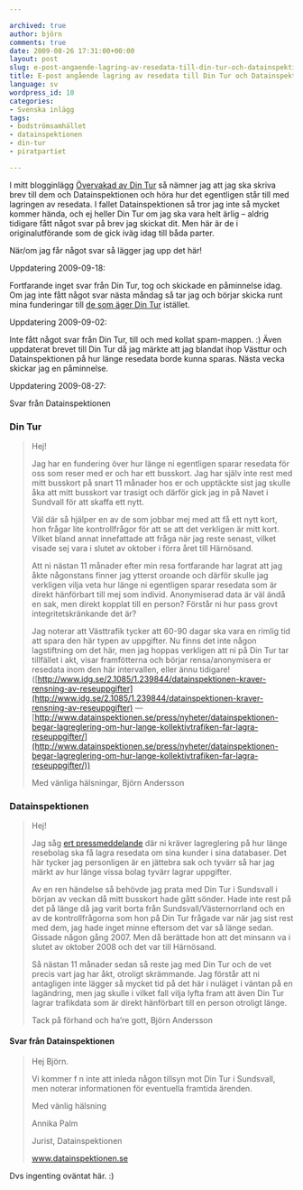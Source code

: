 ```yaml
---

archived: true
author: björn
comments: true
date: 2009-08-26 17:31:00+00:00
layout: post
slug: e-post-angaende-lagring-av-resedata-till-din-tur-och-datainspektionen
title: E-post angående lagring av resedata till Din Tur och Datainspektionen
language: sv
wordpress_id: 10
categories:
- Svenska inlägg
tags:
- bodströmsamhället
- datainspektionen
- din-tur
- piratpartiet

---
```




I mitt blogginlägg [Övervakad av Din Tur](http://sanitarium.se/blog/2009/08/overvakad-av-dintur/) så nämner jag att jag ska skriva brev till dem och Datainspektionen och höra hur det egentligen står till med lagringen av resedata. I fallet Datainspektionen så tror jag inte så mycket kommer hända, och ej heller Din Tur om jag ska vara helt ärlig – aldrig tidigare fått något svar på brev jag skickat dit. Men här är de i originalutförande som de gick iväg idag till båda parter.

När/om jag får något svar så lägger jag upp det här!

Uppdatering 2009-09-18:

Fortfarande inget svar från Din Tur, tog och skickade en påminnelse idag. Om jag inte fått något svar nästa måndag så tar jag och börjar skicka runt mina funderingar till [de som äger Din Tur](http://dintur.se/sidor.asp?l=485&p=521) istället.

Uppdatering 2009-09-02:

Inte fått något svar från Din Tur, till och med kollat spam-mappen. :) Även uppdaterat brevet till Din Tur då jag märkte att jag blandat ihop Västtur och Datainspektionen på hur länge resedata borde kunna sparas. Nästa vecka skickar jag en påminnelse.

Uppdatering 2009-08-27:

Svar från Datainspektionen


### Din Tur




<blockquote>Hej!

Jag har en fundering över hur länge ni egentligen sparar resedata för oss som reser med er och har ett busskort. Jag har själv inte rest med mitt busskort på snart 11 månader hos er och upptäckte sist jag skulle åka att mitt busskort var trasigt och därför gick jag in på Navet i Sundvall för att skaffa ett nytt.

Väl där så hjälper en av de som jobbar mej med att få ett nytt kort, hon frågar lite kontrollfrågor för att se att det verkligen är mitt kort. Vilket bland annat innefattade att fråga när jag reste senast, vilket visade sej vara i slutet av oktober i förra året till Härnösand.

Att ni nästan 11 månader efter min resa fortfarande har lagrat att jag åkte någonstans finner jag ytterst oroande och därför skulle jag verkligen vilja veta hur länge ni egentligen sparar resedata som är direkt hänförbart till mej som individ. Anonymiserad data är väl ändå en sak, men direkt kopplat till en person? Förstår ni hur pass grovt integritetskränkande det är?

Jag noterar att Västtrafik tycker att 60-90 dagar ska vara en rimlig tid att spara den här typen av uppgifter. Nu finns det inte någon lagstiftning om det här, men jag hoppas verkligen att ni på Din Tur tar tillfället i akt, visar framfötterna och börjar rensa/anonymisera er resedata inom den här intervallen, eller ännu tidigare! ([http://www.idg.se/2.1085/1.239844/datainspektionen-kraver-rensning-av-reseuppgifter](http://www.idg.se/2.1085/1.239844/datainspektionen-kraver-rensning-av-reseuppgifter) — [http://www.datainspektionen.se/press/nyheter/datainspektionen-begar-lagreglering-om-hur-lange-kollektivtrafiken-far-lagra-reseuppgifter/](http://www.datainspektionen.se/press/nyheter/datainspektionen-begar-lagreglering-om-hur-lange-kollektivtrafiken-far-lagra-reseuppgifter/))

Med vänliga hälsningar,
Björn Andersson</blockquote>




### Datainspektionen




<blockquote>Hej!

Jag såg [ert pressmeddelande](http://www.datainspektionen.se/press/nyheter/datainspektionen-begar-lagreglering-om-hur-lange-kollektivtrafiken-far-lagra-reseuppgifter/) där ni kräver lagreglering på hur länge resebolag ska få lagra resedata om sina kunder i sina databaser. Det här tycker jag personligen är en jättebra sak och tyvärr så har jag märkt av hur länge vissa bolag tyvärr lagrar uppgifter.

Av en ren händelse så behövde jag prata med Din Tur i Sundsvall i början av veckan då mitt busskort hade gått sönder. Hade inte rest på det på länge då jag varit borta från Sundsvall/Västernorrland och en av de kontrollfrågorna som hon på Din Tur frågade var när jag sist rest med dem, jag hade inget minne eftersom det var så länge sedan. Gissade någon gång 2007. Men då berättade hon att det minsann va i slutet av oktober 2008 och det var till Härnösand.

Så nästan 11 månader sedan så reste jag med Din Tur och de vet precis vart jag har åkt, otroligt skrämmande. Jag förstår att ni antagligen inte lägger så mycket tid på det här i nuläget i väntan på en lagändring, men jag skulle i vilket fall vilja lyfta fram att även Din Tur lagrar trafikdata som är direkt hänförbart till en person otroligt länge.

Tack på förhand och ha’re gott,
Björn Andersson</blockquote>




#### Svar från Datainspektionen 




<blockquote>Hej Björn.

Vi kommer f n inte att inleda någon tillsyn mot Din Tur i Sundsvall, men noterar informationen för eventuella framtida ärenden.

Med vänlig hälsning

Annika Palm

Jurist, Datainspektionen

www.datainspektionen.se</blockquote>


Dvs ingenting oväntat här. :)

